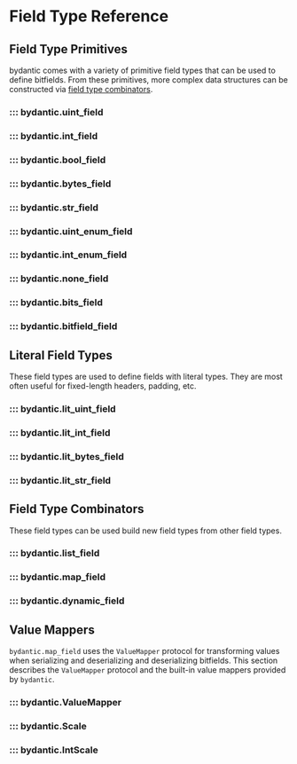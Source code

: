 # Field Type Reference

## Field Type Primitives

bydantic comes with a variety of primitive field types that can be used to
define bitfields. From these primitives, more complex data structures can be
constructed via [field type combinators](#field-type-combinators).

### ::: bydantic.uint_field

### ::: bydantic.int_field

### ::: bydantic.bool_field

### ::: bydantic.bytes_field

### ::: bydantic.str_field

### ::: bydantic.uint_enum_field

### ::: bydantic.int_enum_field

### ::: bydantic.none_field

### ::: bydantic.bits_field

### ::: bydantic.bitfield_field

## Literal Field Types

These field types are used to define fields with literal types. They are most
often useful for fixed-length headers, padding, etc.

### ::: bydantic.lit_uint_field

### ::: bydantic.lit_int_field

### ::: bydantic.lit_bytes_field

### ::: bydantic.lit_str_field

## Field Type Combinators

These field types can be used build new field types from other field types.

### ::: bydantic.list_field

### ::: bydantic.map_field

### ::: bydantic.dynamic_field

## Value Mappers

`bydantic.map_field` uses the `ValueMapper` protocol for transforming values
when serializing and deserializing and deserializing bitfields. This section
describes the `ValueMapper` protocol and the built-in value mappers provided by
`bydantic`.

### ::: bydantic.ValueMapper

### ::: bydantic.Scale

### ::: bydantic.IntScale
